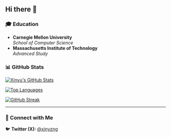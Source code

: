 ## Hi there 👋

### 🎓 Education
- **Carnegie Mellon University**  
  *School of Computer Science*
- **Massachusetts Institute of Technology**  
  *Advanced Study*

### 📊 GitHub Stats
[![Xinyu's GitHub Stats](https://github-readme-stats.vercel.app/api?username=xyuzh&show_icons=true&theme=tokyonight&count_private=true)](https://github.com/anuraghazra/github-readme-stats)

[![Top Languages](https://github-readme-stats.vercel.app/api/top-langs/?username=xyuzh&layout=compact&theme=tokyonight)](https://github.com/anuraghazra/github-readme-stats)

[![GitHub Streak](https://streak-stats.demolab.com?user=xyuzh&theme=tokyonight)](https://github.com/DenverCoder1/github-readme-streak-stats)

---

### 🔗 Connect with Me  
🐦 **Twitter (X):** [@xinyzng](https://x.com/xinyzng)
